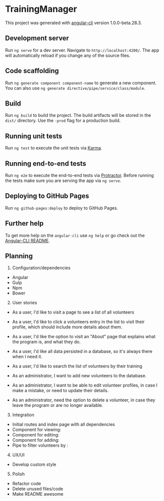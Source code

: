 # TrainingManager

This project was generated with [angular-cli](https://github.com/angular/angular-cli) version 1.0.0-beta.28.3.

## Development server
Run `ng serve` for a dev server. Navigate to `http://localhost:4200/`. The app will automatically reload if you change any of the source files.

## Code scaffolding

Run `ng generate component component-name` to generate a new component. You can also use `ng generate directive/pipe/service/class/module`.

## Build

Run `ng build` to build the project. The build artifacts will be stored in the `dist/` directory. Use the `-prod` flag for a production build.

## Running unit tests

Run `ng test` to execute the unit tests via [Karma](https://karma-runner.github.io).

## Running end-to-end tests

Run `ng e2e` to execute the end-to-end tests via [Protractor](http://www.protractortest.org/).
Before running the tests make sure you are serving the app via `ng serve`.

## Deploying to GitHub Pages

Run `ng github-pages:deploy` to deploy to GitHub Pages.

## Further help

To get more help on the `angular-cli` use `ng help` or go check out the [Angular-CLI README](https://github.com/angular/angular-cli/blob/master/README.md).

## Planning

1. Configuration/dependencies
  * Angular
  * Gulp
  * Npm
  * Bower


2. User stories

  * As a user, I'd like to visit a page to see a list of all volunteers
  * As a user, I'd like to click a volunteers entry in the list to visit their profile, which should include more details about them.
  * As a user, I'd like the option to visit an "About" page that explains what the program is, and what they do.
  * As a user, I'd like all data persisted in a database, so it's always there when I need it.
  * As a user, I'd like to search the list of volunteers by their training

  * As an administrator, I want to add new volunteers to the database.
  * As an administrator, I want to be able to edit volunteer profiles, in case I make a mistake, or need to update their details.
  * As an administrator, need the option to delete a volunteer, in case they leave the program or are no longer available.


3. Integration
  * Initial routes and index page with all dependencies
  * Component for viewing:
  * Component for editing:
  * Component for adding:
  * Pipe to filter volunteers by :

4. UX/UI
  * Develop custom style

5. Polish
  * Refactor code
  * Delete unused files/code
  * Make README awesome
